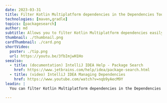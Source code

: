 ```yaml
---
date: 2023-03-31
title: Filter Kotlin Multiplatform dependencies in the Dependencies Tool Window
technologies: [maven,gradle]
topics: [packagesearch]
author: md
subtitle: Allows you to filter Kotlin Multiplatform dependencies easily
thumbnail: ./thumbnail.png
cardThumbnail: ./card.png
shortVideo:
  poster: ./tip.png
  url: https://youtu.be/3fbImjwH1Ho
seealso:
  - title: (documentation) IntelliJ IDEA Help - Package Search
    href: https://www.jetbrains.com/help/idea/package-search.html
  - title: (video) IntelliJ IDEA Managing Dependencies
    href: https://www.youtube.com/watch?v=nqb9yAecM9Y
leadin: |
  You can filter Kotlin Multiplatform dependencies in the Dependencies tool window by selecting the **Kotlin multiplatform** checkbox.

---
```

